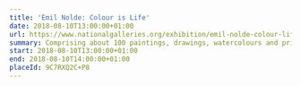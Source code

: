 ```yaml
---
title: 'Emil Nolde: Colour is Life'
date: 2018-08-10T13:00:00+01:00
url: https://www.nationalgalleries.org/exhibition/emil-nolde-colour-life
summary: Comprising about 100 paintings, drawings, watercolours and prints drawn from the incomparable collection of the Emil Nolde Foundation in Seebüll.
start: 2018-08-10T13:00:00+01:00
end: 2018-08-10T14:00:00+01:00
placeId: 9C7RXQ2C+P8
---
```

